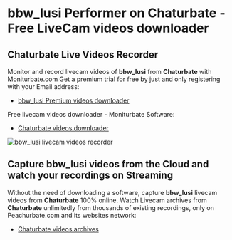 # bbw_lusi Performer on Chaturbate - Free LiveCam videos downloader

## Chaturbate Live Videos Recorder

Monitor and record livecam videos of **bbw_lusi** from **Chaturbate** with Moniturbate.com
Get a premium trial for free by just and only registering with your Email address:
* [bbw_lusi Premium videos downloader](https://moniturbate.com/request-demo-licence-key.html)

Free livecam videos downloader - Moniturbate Software:
* [Chaturbate videos downloader](https://moniturbate.com/moniturbate-download-software.html)

![bbw_lusi livecam videos recorder](https://peachurnet.com/templates/moniturbate-software.png)


## Capture bbw_lusi videos from the Cloud and watch your recordings on Streaming

Without the need of downloading a software, capture **bbw_lusi** livecam videos from **Chaturbate** 100% online.
Watch Livecam archives from **Chaturbate** unlimitedly from thousands of existing recordings, only on Peachurbate.com and its websites network:
* [Chaturbate videos archives](https://peachurnet.com/)
